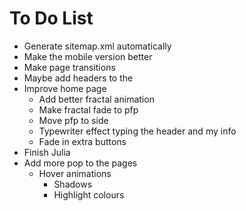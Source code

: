 # To Do List

- Generate sitemap.xml automatically
- Make the mobile version better
- Make page transitions
- Maybe add headers to the 
- Improve home page
  - Add better fractal animation
  - Make fractal fade to pfp
  - Move pfp to side
  - Typewriter effect typing the header and my info
  - Fade in extra buttons
- Finish Julia
- Add more pop to the pages
  - Hover animations
    - Shadows
    - Highlight colours
